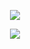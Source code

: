 <p align="center">
<a href="https://disam.dev">
 <img src="https://lanyard.cnrad.dev/api/931833357854199849"></img>
 </a>
</p>

<p align="center">
<img src="https://skillicons.dev/icons?i=html,css,js,react,nodejs,firebase,bootstrap,discord,git,tailwind,wordpress,&theme=dark"/>
</p>
